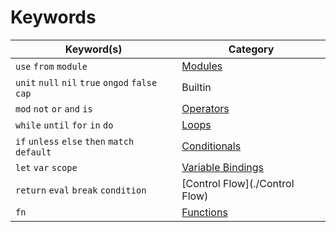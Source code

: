 # Keywords

| Keyword(s)                                       | Category                         |
|--------------------------------------------------|----------------------------------|
| `use` `from` `module`                            | [Modules](./Modules)             |
| `unit` `null` `nil` `true` `ongod` `false` `cap` | Builtin                          |
| `mod` `not` `or` `and` `is`                      | [Operators](./Operators)         |
| `while` `until` `for` `in` `do`                  | [Loops](./Loops)                 |
| `if` `unless` `else` `then` `match` `default`    | [Conditionals](./Conditionals)   |
| `let` `var` `scope`                              | [Variable Bindings](./Variables) |
| `return` `eval` `break` `condition`              | [Control Flow](./Control Flow)   |
| `fn`                                             | [Functions](./Functions)         |

